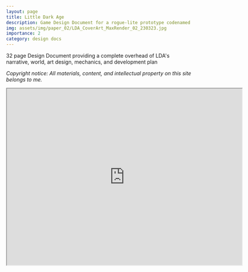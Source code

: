 ```yaml
---
layout: page
title: Little Dark Age
description: Game Design Document for a rogue-lite prototype codenamed "Little Dark Age"
img: assets/img/paper_02/LDA_CoverArt_MaxRender_02_230323.jpg
importance: 2
category: design docs
---
```


32 page Design Document providing a complete overhead of LDA's narrative, world, art design, mechanics, and development plan

<i>Copyright notice: All materials, content, and intellectual property on this site belongs to me.</i>

<iframe src="https://drive.google.com/file/d/1IlnirruJ2TwRsthhvExFPV_KIsIv4dCd/preview" width="640" height="480" allow="autoplay"></iframe>

<!--
<object data="{{ site.url }}{{ site.baseurl }}/assets/pdf/gdd_littledarkage.pdf" width="800" height="500" type='application/pdf'></object>
-->
